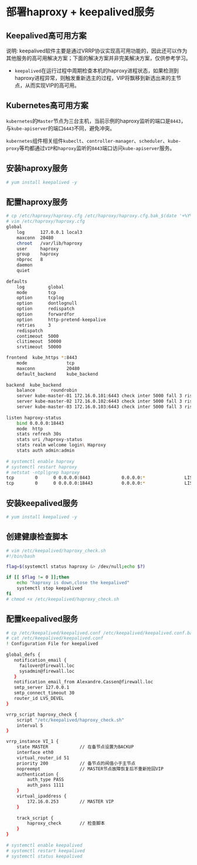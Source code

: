 # 部署haproxy + keepalived服务

## Keepalived高可用方案

说明: keepalived软件主要是通过VRRP协议实现高可用功能的，因此还可以作为其他服务的高可用解决方案；下面的解决方案并非完美解决方案，仅供参考学习。

+ `keepalived`在运行过程中周期检查本机的haproxy进程状态，如果检测到haproxy进程异常，则触发重新选主的过程，VIP将飘移到新选出来的主节点，从而实现VIP的高可用。

## Kubernetes高可用方案

`kubernetes`的`Master`节点为三台主机，当前示例的haproxy监听的端口是`8443`，与`kube-apiserver`的端口`6443`不同，避免冲突。

`kubernetes`组件相关组件`kubeclt`、`controller-manager`、`scheduler`、`kube-proxy`等均都通过`VIP`和`haproxy`监听的`8443`端口访问`kube-apiserver`服务。

## 安装haproxy服务
``` bash
# yum install keepalived -y
```

## 配置haproxy服务
``` bash
# cp /etc/haproxy/haproxy.cfg /etc/haproxy/haproxy.cfg.bak_$(date '+%Y%m%d') 
# vim /etc/haproxy/haproxy.cfg
global
    log      127.0.0.1 local3
    maxconn  20480
    chroot   /var/lib/haproxy
    user     haproxy
    group    haproxy
    nbproc   8
    daemon
    quiet
 
defaults
    log         global
    mode        tcp
    option      tcplog
    option      dontlognull
    option      redispatch
    option      forwardfor
    option      http-pretend-keepalive
    retries     3
    redispatch
    contimeout  5000
    clitimeout  50000
    srvtimeout  50000

frontend  kube_https *:8443
    mode               tcp
    maxconn            20480
    default_backend    kube_backend
    
backend  kube_backend
    balance      roundrobin
    server kube-master-01 172.16.0.101:6443 check inter 5000 fall 3 rise 3 weight 1
    server kube-master-02 172.16.0.102:6443 check inter 5000 fall 3 rise 3 weight 1
    server kube-master-03 172.16.0.103:6443 check inter 5000 fall 3 rise 3 weight 1
 
listen haproxy-status
    bind 0.0.0.0:18443
    mode  http
    stats refresh 30s
    stats uri /haproxy-status
    stats realm welcome login\ Haproxy
    stats auth admin:admin
    
# systemctl enable haproxy 
# systemctl restart haproxy
# netstat -ntpl|grep haproxy
tcp        0      0 0.0.0.0:8443            0.0.0.0:*               LISTEN      7456/haproxy        
tcp        0      0 0.0.0.0:18443           0.0.0.0:*               LISTEN      7456/haproxy  
```

## 安装keepalived服务
``` bash
# yum install keepalived -y
```

## 创建健康检查脚本
``` bash
# vim /etc/keepalived/haproxy_check.sh
#!/bin/bash

flag=$(systemctl status haproxy &> /dev/null;echo $?)

if [[ $flag != 0 ]];then
    echo "haproxy is down,close the keepalived"
    systemctl stop keepalived
fi
# chmod +x /etc/keepalived/haproxy_check.sh
```

## 配置keepalived服务
``` bash
# cp /etc/keepalived/keepalived.conf /etc/keepalived/keepalived.conf.bak_$(date '+%Y%m%d') 
# cat /etc/keepalived/keepalived.conf
! Configuration File for keepalived
 
global_defs {
   notification_email {
     failover@firewall.loc
     sysadmin@firewall.loc
   }
   notification_email_from Alexandre.Cassen@firewall.loc
   smtp_server 127.0.0.1
   smtp_connect_timeout 30
   router_id LVS_DEVEL
}

vrrp_script haproxy_check {
    script "/etc/keepalived/haproxy_check.sh"
    interval 5
}

vrrp_instance VI_1 {
    state MASTER            // 在备节点设置为BACKUP     
    interface eth0
    virtual_router_id 51
    priority 200            // 备节点的阀值小于主节点
    nopreempt               // MASTER节点故障恢复后不重新抢回VIP
    authentication {
        auth_type PASS
        auth_pass 1111
    }
    virtual_ipaddress {
        172.16.0.253        // MASTER VIP 
    }
    
    track_script {
        haproxy_check       // 检查脚本
    }
}
 
# systemctl enable keepalived 
# systemctl restart keepalived
# systemctl status keepalived
```


